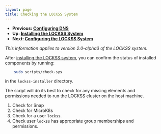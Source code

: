 ```yaml
---
layout: page
title: Checking the LOCKSS System
---
```


*   **Previous: [Configuring DNS](dns)**
*   **Up: [Installing the LOCKSS System](.)**
*   **Next: [Configuring the LOCKSS System](../configuring)**

*This information applies to version 2.0-alpha3 of the LOCKSS system.*

After [installing the LOCKSS system](index), you can confirm the status of installed components by running:

```bash
    sudo scripts/check-sys
```

in the `lockss-installer` directory.

The script will do its best to check for any missing elements and permissions needed to run the LOCKSS cluster on the host machine.

1.  Check for Snap
1.  Check for MicroK8s
1.  Check for a user `lockss`.
1.  Check user `lockss` has appropriate group memberships and permissions.
